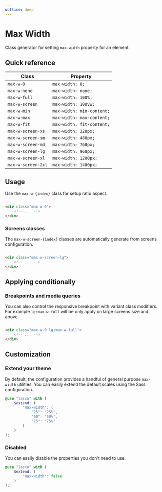 ```yaml
---
outline: deep
---
```


# Max Width

Class generator for setting `max-width` property for an element.

## Quick reference

| Class              | Property                  |
|--------------------|---------------------------|
| `max-w-0`          | `max-width: 0;`           |
| `max-w-none`       | `max-width: none;`        |
| `max-w-full`       | `max-width: 100%;`        |
| `max-w-screen`     | `max-width: 100vw;`       |
| `max-w-min`        | `max-width: min-content;` |
| `max-w-max`        | `max-width: max-content;` |
| `max-w-fit`        | `max-width: fit-content;` |
| `max-w-screen-xs`  | `max-width: 320px;`       |
| `max-w-screen-sm`  | `max-width: 480px;`       |
| `max-w-screen-md`  | `max-width: 768px;`       |
| `max-w-screen-lg`  | `max-width: 960px;`       |
| `max-w-screen-xl`  | `max-width: 1200px;`      |
| `max-w-screen-2xl` | `max-width: 1400px;`      |

## Usage

Use the `max-w-{index}` class for setup ratio aspect.

```html

<div class="max-w-0">
    <!-- ... -->
</div>
```

### Screens classes

The `max-w-screen-{index}` classes are automatically generate from screens configuration.

```html

<div class="max-w-screen-lg">
    <!-- ... -->
</div>
```

## Applying conditionally

### Breakpoints and media queries

You can also control the responsive breakpoint with variant class modifiers. For example `lg:max-w-full` will be only
apply on large screens size and above.

```html

<div class="max-w-0 lg:max-w-full">
    <!-- ... -->
</div>
```

## Customization

### Extend your theme

By default, the configuration provides a handful of general purpose `max-width` utilities. You can easily extend the
default scales using the Sass configuration.

```scss
@use "lasco" with (
    $extend: (
        "max-width": (
            "25": "25%",
            "50": "50%",
            "75": "75%"
        )
    )
);
```

### Disabled

You can easily disable the properties you don't need to use.

```scss
@use "lasco" with (
    $extend: (
        "max-width": false
    )
);
```
